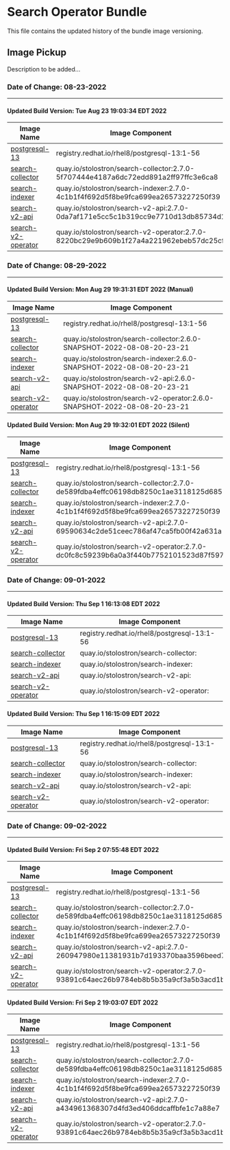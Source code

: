 # Search Operator Bundle

This file contains the updated history of the bundle image versioning.

## Image Pickup

Description to be added...

### Date of Change: 08-23-2022

---

#### Updated Build Version: Tue Aug 23 19:03:34 EDT 2022

| Image Name                                                             | Image Component  |
|------------------------------------------------------------------------|------------------|
| [postgresql-13](https://catalog.redhat.com/software/containers/rhel8/postgresql-13/5ffdbdef73a65398111b8362) | registry.redhat.io/rhel8/postgresql-13:1-56  |
| [search-collector](https://github.com/stolostron/search-collector)     | quay.io/stolostron/search-collector:2.7.0-5f707444e4187a6dc72edd891a2ff97ffc3e6ca8 |
| [search-indexer](https://github.com/stolostron/search-indexer)         | quay.io/stolostron/search-indexer:2.7.0-4c1b1f4f692d5f8be9fca699ea26573227250f39   |
| [search-v2-api](https://github.com/stolostron/search-v2-api)           | quay.io/stolostron/search-v2-api:2.7.0-0da7af171e5cc5c1b319cc9e7710d13db85734d1       |
| [search-v2-operator](https://github.com/stolostron/search-v2-operator) | quay.io/stolostron/search-v2-operator:2.7.0-8220bc29e9b609b1f27a4a221962ebeb57dc25cf  |

### Date of Change: 08-29-2022

---

#### Updated Build Version: Mon Aug 29 19:31:31 EDT 2022 (Manual)

| Image Name                                                             | Image Component  |
|------------------------------------------------------------------------|------------------|
| [postgresql-13](https://catalog.redhat.com/software/containers/rhel8/postgresql-13/5ffdbdef73a65398111b8362) | registry.redhat.io/rhel8/postgresql-13:1-56  |
| [search-collector](https://github.com/stolostron/search-collector)     | quay.io/stolostron/search-collector:2.6.0-SNAPSHOT-2022-08-08-20-23-21 |
| [search-indexer](https://github.com/stolostron/search-indexer)         | quay.io/stolostron/search-indexer:2.6.0-SNAPSHOT-2022-08-08-20-23-21   |
| [search-v2-api](https://github.com/stolostron/search-v2-api)           | quay.io/stolostron/search-v2-api:2.6.0-SNAPSHOT-2022-08-08-20-23-21       |
| [search-v2-operator](https://github.com/stolostron/search-v2-operator) | quay.io/stolostron/search-v2-operator:2.6.0-SNAPSHOT-2022-08-08-20-23-21  |

#### Updated Build Version: Mon Aug 29 19:32:01 EDT 2022 (Silent)

| Image Name                                                             | Image Component  |
|------------------------------------------------------------------------|------------------|
| [postgresql-13](https://catalog.redhat.com/software/containers/rhel8/postgresql-13/5ffdbdef73a65398111b8362) | registry.redhat.io/rhel8/postgresql-13:1-56  |
| [search-collector](https://github.com/stolostron/search-collector)     | quay.io/stolostron/search-collector:2.7.0-de589fdba4effc06198db8250c1ae3118125d685 |
| [search-indexer](https://github.com/stolostron/search-indexer)         | quay.io/stolostron/search-indexer:2.7.0-4c1b1f4f692d5f8be9fca699ea26573227250f39   |
| [search-v2-api](https://github.com/stolostron/search-v2-api)           | quay.io/stolostron/search-v2-api:2.7.0-69590634c2de51ceec786af47ca5fb00f42a631a       |
| [search-v2-operator](https://github.com/stolostron/search-v2-operator) | quay.io/stolostron/search-v2-operator:2.7.0-dc0fc8c59239b6a0a3f440b7752101523d87f597  |

### Date of Change: 09-01-2022

---

#### Updated Build Version: Thu Sep  1 16:13:08 EDT 2022

| Image Name                                                             | Image Component  |
|------------------------------------------------------------------------|------------------|
| [postgresql-13](https://catalog.redhat.com/software/containers/rhel8/postgresql-13/5ffdbdef73a65398111b8362) | registry.redhat.io/rhel8/postgresql-13:1-56  |
| [search-collector](https://github.com/stolostron/search-collector)     | quay.io/stolostron/search-collector: |
| [search-indexer](https://github.com/stolostron/search-indexer)         | quay.io/stolostron/search-indexer:   |
| [search-v2-api](https://github.com/stolostron/search-v2-api)           | quay.io/stolostron/search-v2-api:       |
| [search-v2-operator](https://github.com/stolostron/search-v2-operator) | quay.io/stolostron/search-v2-operator:  |

#### Updated Build Version: Thu Sep  1 16:15:09 EDT 2022

| Image Name                                                             | Image Component  |
|------------------------------------------------------------------------|------------------|
| [postgresql-13](https://catalog.redhat.com/software/containers/rhel8/postgresql-13/5ffdbdef73a65398111b8362) | registry.redhat.io/rhel8/postgresql-13:1-56  |
| [search-collector](https://github.com/stolostron/search-collector)     | quay.io/stolostron/search-collector: |
| [search-indexer](https://github.com/stolostron/search-indexer)         | quay.io/stolostron/search-indexer:   |
| [search-v2-api](https://github.com/stolostron/search-v2-api)           | quay.io/stolostron/search-v2-api:       |
| [search-v2-operator](https://github.com/stolostron/search-v2-operator) | quay.io/stolostron/search-v2-operator:  |

### Date of Change: 09-02-2022

---

#### Updated Build Version: Fri Sep  2 07:55:48 EDT 2022

| Image Name                                                             | Image Component  |
|------------------------------------------------------------------------|------------------|
| [postgresql-13](https://catalog.redhat.com/software/containers/rhel8/postgresql-13/5ffdbdef73a65398111b8362) | registry.redhat.io/rhel8/postgresql-13:1-56  |
| [search-collector](https://github.com/stolostron/search-collector)     | quay.io/stolostron/search-collector:2.7.0-de589fdba4effc06198db8250c1ae3118125d685 |
| [search-indexer](https://github.com/stolostron/search-indexer)         | quay.io/stolostron/search-indexer:2.7.0-4c1b1f4f692d5f8be9fca699ea26573227250f39   |
| [search-v2-api](https://github.com/stolostron/search-v2-api)           | quay.io/stolostron/search-v2-api:2.7.0-260947980e11381931b7d193370baa3596beed7f       |
| [search-v2-operator](https://github.com/stolostron/search-v2-operator) | quay.io/stolostron/search-v2-operator:2.7.0-93891c64aec26b9784eb8b5b35a9cf3a5b3acd1b  |

#### Updated Build Version: Fri Sep  2 19:03:07 EDT 2022

| Image Name                                                             | Image Component  |
|------------------------------------------------------------------------|------------------|
| [postgresql-13](https://catalog.redhat.com/software/containers/rhel8/postgresql-13/5ffdbdef73a65398111b8362) | registry.redhat.io/rhel8/postgresql-13:1-56  |
| [search-collector](https://github.com/stolostron/search-collector)     | quay.io/stolostron/search-collector:2.7.0-de589fdba4effc06198db8250c1ae3118125d685 |
| [search-indexer](https://github.com/stolostron/search-indexer)         | quay.io/stolostron/search-indexer:2.7.0-4c1b1f4f692d5f8be9fca699ea26573227250f39   |
| [search-v2-api](https://github.com/stolostron/search-v2-api)           | quay.io/stolostron/search-v2-api:2.7.0-a434961368307d4fd3ed406ddcaffbfe1c7a88e7       |
| [search-v2-operator](https://github.com/stolostron/search-v2-operator) | quay.io/stolostron/search-v2-operator:2.7.0-93891c64aec26b9784eb8b5b35a9cf3a5b3acd1b  |

